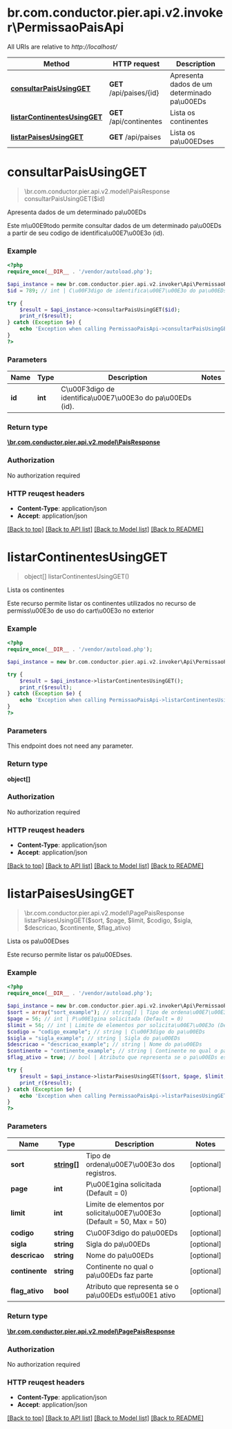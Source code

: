 # br.com.conductor.pier.api.v2.invoker\PermissaoPaisApi

All URIs are relative to *http://localhost/*

Method | HTTP request | Description
------------- | ------------- | -------------
[**consultarPaisUsingGET**](PermissaoPaisApi.md#consultarPaisUsingGET) | **GET** /api/paises/{id} | Apresenta dados de um determinado pa\u00EDs
[**listarContinentesUsingGET**](PermissaoPaisApi.md#listarContinentesUsingGET) | **GET** /api/continentes | Lista os continentes
[**listarPaisesUsingGET**](PermissaoPaisApi.md#listarPaisesUsingGET) | **GET** /api/paises | Lista os pa\u00EDses


# **consultarPaisUsingGET**
> \br.com.conductor.pier.api.v2.model\PaisResponse consultarPaisUsingGET($id)

Apresenta dados de um determinado pa\u00EDs

Este m\u00E9todo permite consultar dados de um determinado pa\u00EDs a partir de seu codigo de identifica\u00E7\u00E3o (id).

### Example 
```php
<?php
require_once(__DIR__ . '/vendor/autoload.php');

$api_instance = new br.com.conductor.pier.api.v2.invoker\Api\PermissaoPaisApi();
$id = 789; // int | C\u00F3digo de identifica\u00E7\u00E3o do pa\u00EDs (id).

try { 
    $result = $api_instance->consultarPaisUsingGET($id);
    print_r($result);
} catch (Exception $e) {
    echo 'Exception when calling PermissaoPaisApi->consultarPaisUsingGET: ', $e->getMessage(), "\n";
}
?>
```

### Parameters

Name | Type | Description  | Notes
------------- | ------------- | ------------- | -------------
 **id** | **int**| C\u00F3digo de identifica\u00E7\u00E3o do pa\u00EDs (id). | 

### Return type

[**\br.com.conductor.pier.api.v2.model\PaisResponse**](PaisResponse.md)

### Authorization

No authorization required

### HTTP reuqest headers

 - **Content-Type**: application/json
 - **Accept**: application/json

[[Back to top]](#) [[Back to API list]](../README.md#documentation-for-api-endpoints) [[Back to Model list]](../README.md#documentation-for-models) [[Back to README]](../README.md)

# **listarContinentesUsingGET**
> object[] listarContinentesUsingGET()

Lista os continentes

Este recurso permite listar os continentes utilizados no recurso de permiss\u00E3o de uso do cart\u00E3o no exterior

### Example 
```php
<?php
require_once(__DIR__ . '/vendor/autoload.php');

$api_instance = new br.com.conductor.pier.api.v2.invoker\Api\PermissaoPaisApi();

try { 
    $result = $api_instance->listarContinentesUsingGET();
    print_r($result);
} catch (Exception $e) {
    echo 'Exception when calling PermissaoPaisApi->listarContinentesUsingGET: ', $e->getMessage(), "\n";
}
?>
```

### Parameters
This endpoint does not need any parameter.

### Return type

**object[]**

### Authorization

No authorization required

### HTTP reuqest headers

 - **Content-Type**: application/json
 - **Accept**: application/json

[[Back to top]](#) [[Back to API list]](../README.md#documentation-for-api-endpoints) [[Back to Model list]](../README.md#documentation-for-models) [[Back to README]](../README.md)

# **listarPaisesUsingGET**
> \br.com.conductor.pier.api.v2.model\PagePaisResponse listarPaisesUsingGET($sort, $page, $limit, $codigo, $sigla, $descricao, $continente, $flag_ativo)

Lista os pa\u00EDses

Este recurso permite listar os pa\u00EDses.

### Example 
```php
<?php
require_once(__DIR__ . '/vendor/autoload.php');

$api_instance = new br.com.conductor.pier.api.v2.invoker\Api\PermissaoPaisApi();
$sort = array("sort_example"); // string[] | Tipo de ordena\u00E7\u00E3o dos registros.
$page = 56; // int | P\u00E1gina solicitada (Default = 0)
$limit = 56; // int | Limite de elementos por solicita\u00E7\u00E3o (Default = 50, Max = 50)
$codigo = "codigo_example"; // string | C\u00F3digo do pa\u00EDs
$sigla = "sigla_example"; // string | Sigla do pa\u00EDs
$descricao = "descricao_example"; // string | Nome do pa\u00EDs
$continente = "continente_example"; // string | Continente no qual o pa\u00EDs faz parte
$flag_ativo = true; // bool | Atributo que representa se o pa\u00EDs est\u00E1 ativo

try { 
    $result = $api_instance->listarPaisesUsingGET($sort, $page, $limit, $codigo, $sigla, $descricao, $continente, $flag_ativo);
    print_r($result);
} catch (Exception $e) {
    echo 'Exception when calling PermissaoPaisApi->listarPaisesUsingGET: ', $e->getMessage(), "\n";
}
?>
```

### Parameters

Name | Type | Description  | Notes
------------- | ------------- | ------------- | -------------
 **sort** | [**string[]**](string.md)| Tipo de ordena\u00E7\u00E3o dos registros. | [optional] 
 **page** | **int**| P\u00E1gina solicitada (Default = 0) | [optional] 
 **limit** | **int**| Limite de elementos por solicita\u00E7\u00E3o (Default = 50, Max = 50) | [optional] 
 **codigo** | **string**| C\u00F3digo do pa\u00EDs | [optional] 
 **sigla** | **string**| Sigla do pa\u00EDs | [optional] 
 **descricao** | **string**| Nome do pa\u00EDs | [optional] 
 **continente** | **string**| Continente no qual o pa\u00EDs faz parte | [optional] 
 **flag_ativo** | **bool**| Atributo que representa se o pa\u00EDs est\u00E1 ativo | [optional] 

### Return type

[**\br.com.conductor.pier.api.v2.model\PagePaisResponse**](PagePaisResponse.md)

### Authorization

No authorization required

### HTTP reuqest headers

 - **Content-Type**: application/json
 - **Accept**: application/json

[[Back to top]](#) [[Back to API list]](../README.md#documentation-for-api-endpoints) [[Back to Model list]](../README.md#documentation-for-models) [[Back to README]](../README.md)

